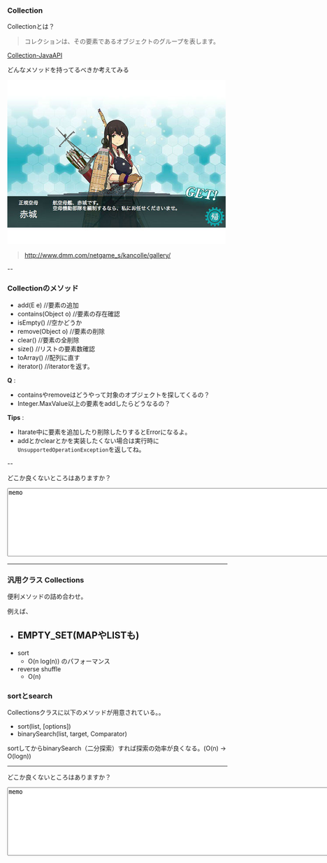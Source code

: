 ### Collection

Collectionとは？

> コレクションは、その要素であるオブジェクトのグループを表します。

[Collection-JavaAPI](http://docs.oracle.com/javase/jp/6/api/index.html?java/util/Collection.html)

どんなメソッドを持ってるべきか考えてみる

![alt](./kankore.jpg)

> http://www.dmm.com/netgame_s/kancolle/gallery/

--

### Collectionのメソッド

* add(E e) //要素の追加
* contains(Object o) //要素の存在確認
* isEmpty() //空かどうか
* remove(Object o) //要素の削除
* clear() //要素の全削除
* size() //リストの要素数確認
* toArray() //配列に直す
* iterator() //iteratorを返す。

**Q** : 

- containsやremoveはどうやって対象のオブジェクトを探してくるの？
- Integer.MaxValue以上の要素をaddしたらどうなるの？

**Tips** : 

- Itarate中に要素を追加したり削除したりするとErrorになるよ。
- addとかclearとかを実装したくない場合は実行時に`UnsupportedOperationException`を返してね。

--

どこか良くないところはありますか？

<textarea name="example" cols="100" rows="10">
memo
</textarea>

---

### 汎用クラス Collections

便利メソッドの詰め合わせ。

例えば、

* EMPTY_SET(MAPやLISTも)
	- 
* sort
	- O(n log(n)) のパフォーマンス
* reverse shuffle
	- O(n)

### sortとsearch

Collectionsクラスに以下のメソッドが用意されている。。

* sort(list, [options])
* binarySearch(list, target, Comparator)

sortしてからbinarySearch（二分探索）すれば探索の効率が良くなる。(O(n) -> O(logn))


---

どこか良くないところはありますか？

<textarea name="example" cols="100" rows="10">
memo
</textarea>
